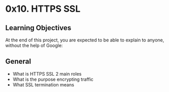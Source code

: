 # 0x10. HTTPS SSL

## Learning Objectives
At the end of this project, you are expected to be able to explain to anyone, without the help of Google:

## General
- What is HTTPS SSL 2 main roles
- What is the purpose encrypting traffic
- What SSL termination means
